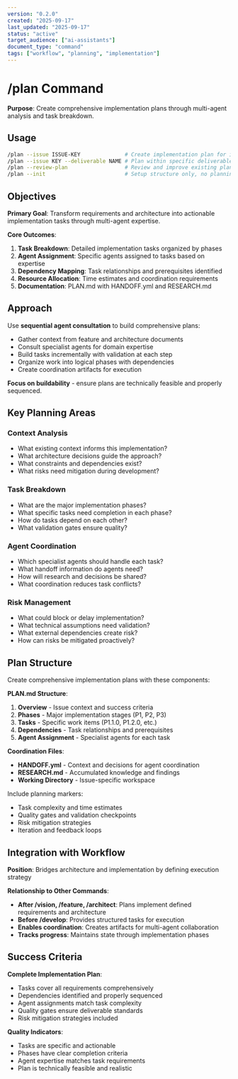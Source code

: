 ```yaml
---
version: "0.2.0"
created: "2025-09-17"
last_updated: "2025-09-17"
status: "active"
target_audience: ["ai-assistants"]
document_type: "command"
tags: ["workflow", "planning", "implementation"]
---
```


# /plan Command

**Purpose**: Create comprehensive implementation plans through multi-agent analysis and task breakdown.

## Usage

```bash
/plan --issue ISSUE-KEY              # Create implementation plan for issue
/plan --issue KEY --deliverable NAME # Plan within specific deliverable
/plan --review-plan                  # Review and improve existing plan
/plan --init                         # Setup structure only, no planning
```

## Objectives

**Primary Goal**: Transform requirements and architecture into actionable implementation tasks through multi-agent expertise.

**Core Outcomes**:
1. **Task Breakdown**: Detailed implementation tasks organized by phases
2. **Agent Assignment**: Specific agents assigned to tasks based on expertise
3. **Dependency Mapping**: Task relationships and prerequisites identified
4. **Resource Allocation**: Time estimates and coordination requirements
5. **Documentation**: PLAN.md with HANDOFF.yml and RESEARCH.md

## Approach

Use **sequential agent consultation** to build comprehensive plans:
- Gather context from feature and architecture documents
- Consult specialist agents for domain expertise
- Build tasks incrementally with validation at each step
- Organize work into logical phases with dependencies
- Create coordination artifacts for execution

**Focus on buildability** - ensure plans are technically feasible and properly sequenced.

## Key Planning Areas

### Context Analysis
- What existing context informs this implementation?
- What architecture decisions guide the approach?
- What constraints and dependencies exist?
- What risks need mitigation during development?

### Task Breakdown
- What are the major implementation phases?
- What specific tasks need completion in each phase?
- How do tasks depend on each other?
- What validation gates ensure quality?

### Agent Coordination
- Which specialist agents should handle each task?
- What handoff information do agents need?
- How will research and decisions be shared?
- What coordination reduces task conflicts?

### Risk Management
- What could block or delay implementation?
- What technical assumptions need validation?
- What external dependencies create risk?
- How can risks be mitigated proactively?

## Plan Structure

Create comprehensive implementation plans with these components:

**PLAN.md Structure**:
1. **Overview** - Issue context and success criteria
2. **Phases** - Major implementation stages (P1, P2, P3)
3. **Tasks** - Specific work items (P1.1.0, P1.2.0, etc.)
4. **Dependencies** - Task relationships and prerequisites
5. **Agent Assignment** - Specialist agents for each task

**Coordination Files**:
- **HANDOFF.yml** - Context and decisions for agent coordination
- **RESEARCH.md** - Accumulated knowledge and findings
- **Working Directory** - Issue-specific workspace

Include planning markers:
- Task complexity and time estimates
- Quality gates and validation checkpoints
- Risk mitigation strategies
- Iteration and feedback loops

## Integration with Workflow

**Position**: Bridges architecture and implementation by defining execution strategy

**Relationship to Other Commands**:
- **After /vision, /feature, /architect**: Plans implement defined requirements and architecture
- **Before /develop**: Provides structured tasks for execution
- **Enables coordination**: Creates artifacts for multi-agent collaboration
- **Tracks progress**: Maintains state through implementation phases

## Success Criteria

**Complete Implementation Plan**:
- Tasks cover all requirements comprehensively
- Dependencies identified and properly sequenced
- Agent assignments match task complexity
- Quality gates ensure deliverable standards
- Risk mitigation strategies included

**Quality Indicators**:
- Tasks are specific and actionable
- Phases have clear completion criteria
- Agent expertise matches task requirements
- Plan is technically feasible and realistic

